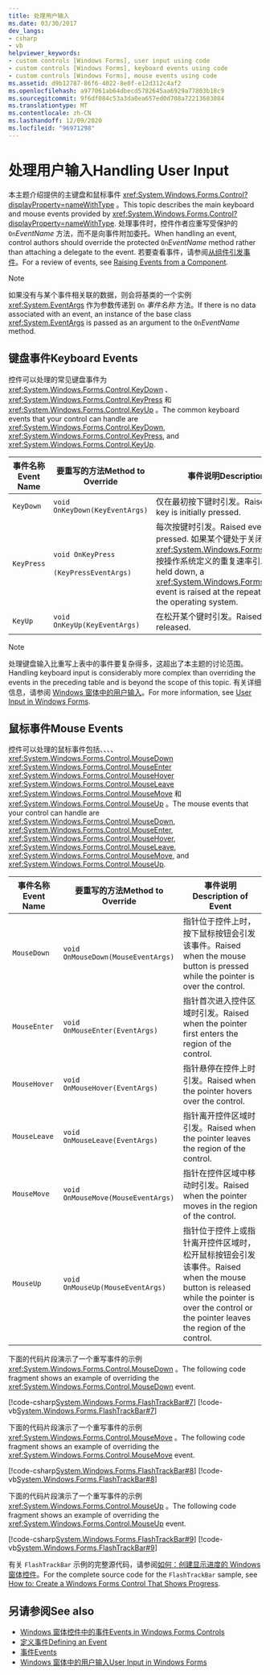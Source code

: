 ```yaml
---
title: 处理用户输入
ms.date: 03/30/2017
dev_langs:
- csharp
- vb
helpviewer_keywords:
- custom controls [Windows Forms], user input using code
- custom controls [Windows Forms], keyboard events using code
- custom controls [Windows Forms], mouse events using code
ms.assetid: d9b12787-86f6-4022-8e0f-e12d312c4af2
ms.openlocfilehash: a977061ab64dbecd5782645aa6929a77803b18c9
ms.sourcegitcommit: 9f6df084c53a3da0ea657ed0d708a72213683084
ms.translationtype: MT
ms.contentlocale: zh-CN
ms.lasthandoff: 12/09/2020
ms.locfileid: "96971298"
---
```

# <a name="handling-user-input"></a><span data-ttu-id="da61c-102">处理用户输入</span><span class="sxs-lookup"><span data-stu-id="da61c-102">Handling User Input</span></span>

<span data-ttu-id="da61c-103">本主题介绍提供的主键盘和鼠标事件 <xref:System.Windows.Forms.Control?displayProperty=nameWithType> 。</span><span class="sxs-lookup"><span data-stu-id="da61c-103">This topic describes the main keyboard and mouse events provided by <xref:System.Windows.Forms.Control?displayProperty=nameWithType>.</span></span> <span data-ttu-id="da61c-104">处理事件时，控件作者应重写受保护的 `On`*EventName* 方法，而不是向事件附加委托。</span><span class="sxs-lookup"><span data-stu-id="da61c-104">When handling an event, control authors should override the protected `On`*EventName* method rather than attaching a delegate to the event.</span></span> <span data-ttu-id="da61c-105">若要查看事件，请参阅[从组件引发事件](/previous-versions/visualstudio/visual-studio-2013/sh2e3k5z(v=vs.120))。</span><span class="sxs-lookup"><span data-stu-id="da61c-105">For a review of events, see [Raising Events from a Component](/previous-versions/visualstudio/visual-studio-2013/sh2e3k5z(v=vs.120)).</span></span>  
  
> [!NOTE]
> <span data-ttu-id="da61c-106">如果没有与某个事件相关联的数据，则会将基类的一个实例 <xref:System.EventArgs> 作为参数传递到 `On` *事件名称* 方法。</span><span class="sxs-lookup"><span data-stu-id="da61c-106">If there is no data associated with an event, an instance of the base class <xref:System.EventArgs> is passed as an argument to the `On`*EventName* method.</span></span>  
  
## <a name="keyboard-events"></a><span data-ttu-id="da61c-107">键盘事件</span><span class="sxs-lookup"><span data-stu-id="da61c-107">Keyboard Events</span></span>  

 <span data-ttu-id="da61c-108">控件可以处理的常见键盘事件为 <xref:System.Windows.Forms.Control.KeyDown> 、 <xref:System.Windows.Forms.Control.KeyPress> 和 <xref:System.Windows.Forms.Control.KeyUp> 。</span><span class="sxs-lookup"><span data-stu-id="da61c-108">The common keyboard events that your control can handle are <xref:System.Windows.Forms.Control.KeyDown>, <xref:System.Windows.Forms.Control.KeyPress>, and <xref:System.Windows.Forms.Control.KeyUp>.</span></span>  
  
|<span data-ttu-id="da61c-109">事件名称</span><span class="sxs-lookup"><span data-stu-id="da61c-109">Event Name</span></span>|<span data-ttu-id="da61c-110">要重写的方法</span><span class="sxs-lookup"><span data-stu-id="da61c-110">Method to Override</span></span>|<span data-ttu-id="da61c-111">事件说明</span><span class="sxs-lookup"><span data-stu-id="da61c-111">Description of Event</span></span>|  
|----------------|------------------------|--------------------------|  
|`KeyDown`|`void OnKeyDown(KeyEventArgs)`|<span data-ttu-id="da61c-112">仅在最初按下键时引发。</span><span class="sxs-lookup"><span data-stu-id="da61c-112">Raised only when a key is initially pressed.</span></span>|  
|`KeyPress`|`void OnKeyPress`<br /><br /> `(KeyPressEventArgs)`|<span data-ttu-id="da61c-113">每次按键时引发。</span><span class="sxs-lookup"><span data-stu-id="da61c-113">Raised every time a key is pressed.</span></span> <span data-ttu-id="da61c-114">如果某个键处于关闭状态，则 <xref:System.Windows.Forms.Control.KeyPress> 按操作系统定义的重复速率引发事件。</span><span class="sxs-lookup"><span data-stu-id="da61c-114">If a key is held down, a <xref:System.Windows.Forms.Control.KeyPress> event is raised at the repeat rate defined by the operating system.</span></span>|  
|`KeyUp`|`void OnKeyUp(KeyEventArgs)`|<span data-ttu-id="da61c-115">在松开某个键时引发。</span><span class="sxs-lookup"><span data-stu-id="da61c-115">Raised when a key is released.</span></span>|  
  
> [!NOTE]
> <span data-ttu-id="da61c-116">处理键盘输入比重写上表中的事件要复杂得多，这超出了本主题的讨论范围。</span><span class="sxs-lookup"><span data-stu-id="da61c-116">Handling keyboard input is considerably more complex than overriding the events in the preceding table and is beyond the scope of this topic.</span></span> <span data-ttu-id="da61c-117">有关详细信息，请参阅 [Windows 窗体中的用户输入](../user-input-in-windows-forms.md)。</span><span class="sxs-lookup"><span data-stu-id="da61c-117">For more information, see [User Input in Windows Forms](../user-input-in-windows-forms.md).</span></span>  
  
## <a name="mouse-events"></a><span data-ttu-id="da61c-118">鼠标事件</span><span class="sxs-lookup"><span data-stu-id="da61c-118">Mouse Events</span></span>  

 <span data-ttu-id="da61c-119">控件可以处理的鼠标事件包括、、、、 <xref:System.Windows.Forms.Control.MouseDown> <xref:System.Windows.Forms.Control.MouseEnter> <xref:System.Windows.Forms.Control.MouseHover> <xref:System.Windows.Forms.Control.MouseLeave> <xref:System.Windows.Forms.Control.MouseMove> 和 <xref:System.Windows.Forms.Control.MouseUp> 。</span><span class="sxs-lookup"><span data-stu-id="da61c-119">The mouse events that your control can handle are <xref:System.Windows.Forms.Control.MouseDown>, <xref:System.Windows.Forms.Control.MouseEnter>, <xref:System.Windows.Forms.Control.MouseHover>, <xref:System.Windows.Forms.Control.MouseLeave>, <xref:System.Windows.Forms.Control.MouseMove>, and <xref:System.Windows.Forms.Control.MouseUp>.</span></span>  
  
|<span data-ttu-id="da61c-120">事件名称</span><span class="sxs-lookup"><span data-stu-id="da61c-120">Event Name</span></span>|<span data-ttu-id="da61c-121">要重写的方法</span><span class="sxs-lookup"><span data-stu-id="da61c-121">Method to Override</span></span>|<span data-ttu-id="da61c-122">事件说明</span><span class="sxs-lookup"><span data-stu-id="da61c-122">Description of Event</span></span>|  
|----------------|------------------------|--------------------------|  
|`MouseDown`|`void OnMouseDown(MouseEventArgs)`|<span data-ttu-id="da61c-123">指针位于控件上时，按下鼠标按钮会引发该事件。</span><span class="sxs-lookup"><span data-stu-id="da61c-123">Raised when the mouse button is pressed while the pointer is over the control.</span></span>|  
|`MouseEnter`|`void OnMouseEnter(EventArgs)`|<span data-ttu-id="da61c-124">指针首次进入控件区域时引发。</span><span class="sxs-lookup"><span data-stu-id="da61c-124">Raised when the pointer first enters the region of the control.</span></span>|  
|`MouseHover`|`void OnMouseHover(EventArgs)`|<span data-ttu-id="da61c-125">指针悬停在控件上时引发。</span><span class="sxs-lookup"><span data-stu-id="da61c-125">Raised when the pointer hovers over the control.</span></span>|  
|`MouseLeave`|`void OnMouseLeave(EventArgs)`|<span data-ttu-id="da61c-126">指针离开控件区域时引发。</span><span class="sxs-lookup"><span data-stu-id="da61c-126">Raised when the pointer leaves the region of the control.</span></span>|  
|`MouseMove`|`void OnMouseMove(MouseEventArgs)`|<span data-ttu-id="da61c-127">指针在控件区域中移动时引发。</span><span class="sxs-lookup"><span data-stu-id="da61c-127">Raised when the pointer moves in the region of the control.</span></span>|  
|`MouseUp`|`void OnMouseUp(MouseEventArgs)`|<span data-ttu-id="da61c-128">指针位于控件上或指针离开控件区域时，松开鼠标按钮会引发该事件。</span><span class="sxs-lookup"><span data-stu-id="da61c-128">Raised when the mouse button is released while the pointer is over the control or the pointer leaves the region of the control.</span></span>|  
  
 <span data-ttu-id="da61c-129">下面的代码片段演示了一个重写事件的示例 <xref:System.Windows.Forms.Control.MouseDown> 。</span><span class="sxs-lookup"><span data-stu-id="da61c-129">The following code fragment shows an example of overriding the <xref:System.Windows.Forms.Control.MouseDown> event.</span></span>  
  
 [!code-csharp[System.Windows.Forms.FlashTrackBar#7](~/samples/snippets/csharp/VS_Snippets_Winforms/System.Windows.Forms.FlashTrackBar/CS/FlashTrackBar.cs#7)]
 [!code-vb[System.Windows.Forms.FlashTrackBar#7](~/samples/snippets/visualbasic/VS_Snippets_Winforms/System.Windows.Forms.FlashTrackBar/VB/FlashTrackBar.vb#7)]  
  
 <span data-ttu-id="da61c-130">下面的代码片段演示了一个重写事件的示例 <xref:System.Windows.Forms.Control.MouseMove> 。</span><span class="sxs-lookup"><span data-stu-id="da61c-130">The following code fragment shows an example of overriding the <xref:System.Windows.Forms.Control.MouseMove> event.</span></span>  
  
 [!code-csharp[System.Windows.Forms.FlashTrackBar#8](~/samples/snippets/csharp/VS_Snippets_Winforms/System.Windows.Forms.FlashTrackBar/CS/FlashTrackBar.cs#8)]
 [!code-vb[System.Windows.Forms.FlashTrackBar#8](~/samples/snippets/visualbasic/VS_Snippets_Winforms/System.Windows.Forms.FlashTrackBar/VB/FlashTrackBar.vb#8)]  
  
 <span data-ttu-id="da61c-131">下面的代码片段演示了一个重写事件的示例 <xref:System.Windows.Forms.Control.MouseUp> 。</span><span class="sxs-lookup"><span data-stu-id="da61c-131">The following code fragment shows an example of overriding the <xref:System.Windows.Forms.Control.MouseUp> event.</span></span>  
  
 [!code-csharp[System.Windows.Forms.FlashTrackBar#9](~/samples/snippets/csharp/VS_Snippets_Winforms/System.Windows.Forms.FlashTrackBar/CS/FlashTrackBar.cs#9)]
 [!code-vb[System.Windows.Forms.FlashTrackBar#9](~/samples/snippets/visualbasic/VS_Snippets_Winforms/System.Windows.Forms.FlashTrackBar/VB/FlashTrackBar.vb#9)]  
  
 <span data-ttu-id="da61c-132">有关 `FlashTrackBar` 示例的完整源代码，请参阅[如何：创建显示进度的 Windows 窗体控件](how-to-create-a-windows-forms-control-that-shows-progress.md)。</span><span class="sxs-lookup"><span data-stu-id="da61c-132">For the complete source code for the `FlashTrackBar` sample, see [How to: Create a Windows Forms Control That Shows Progress](how-to-create-a-windows-forms-control-that-shows-progress.md).</span></span>  
  
## <a name="see-also"></a><span data-ttu-id="da61c-133">另请参阅</span><span class="sxs-lookup"><span data-stu-id="da61c-133">See also</span></span>

- [<span data-ttu-id="da61c-134">Windows 窗体控件中的事件</span><span class="sxs-lookup"><span data-stu-id="da61c-134">Events in Windows Forms Controls</span></span>](events-in-windows-forms-controls.md)
- [<span data-ttu-id="da61c-135">定义事件</span><span class="sxs-lookup"><span data-stu-id="da61c-135">Defining an Event</span></span>](defining-an-event-in-windows-forms-controls.md)
- [<span data-ttu-id="da61c-136">事件</span><span class="sxs-lookup"><span data-stu-id="da61c-136">Events</span></span>](/dotnet/standard/events/index)
- [<span data-ttu-id="da61c-137">Windows 窗体中的用户输入</span><span class="sxs-lookup"><span data-stu-id="da61c-137">User Input in Windows Forms</span></span>](../user-input-in-windows-forms.md)
